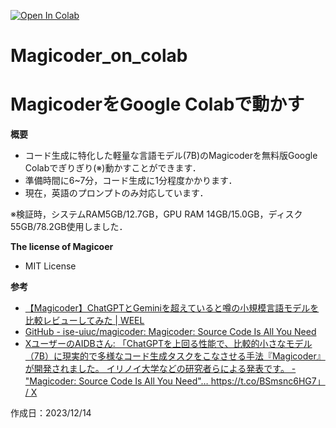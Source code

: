[![Open In Colab](https://colab.research.google.com/assets/colab-badge.svg)](https://colab.research.google.com/github/tomiokario/Magicoder_on_colab/blob/main/Magicoder_on_colab.ipynb)

# Magicoder_on_colab

# MagicoderをGoogle Colabで動かす
**概要**
- コード生成に特化した軽量な言語モデル(7B)のMagicoderを無料版Google Colabでぎりぎり(※)動かすことができます．
- 準備時間に6~7分，コード生成に1分程度かかります．
- 現在，英語のプロンプトのみ対応しています．

※検証時，システムRAM5GB/12.7GB，GPU RAM 14GB/15.0GB，ディスク55GB/78.2GB使用しました．

**The license of Magicoer**
- MIT License

**参考**
- [【Magicoder】ChatGPTとGeminiを超えていると噂の小規模言語モデルを比較レビューしてみた | WEEL](https://weel.co.jp/media/magicoder)
- [GitHub - ise-uiuc/magicoder: Magicoder: Source Code Is All You Need](https://github.com/ise-uiuc/magicoder)
- [XユーザーのAIDBさん: 「ChatGPTを上回る性能で、比較的小さなモデル（7B）に現実的で多様なコード生成タスクをこなさせる手法『Magicoder』が開発されました。 イリノイ大学などの研究者らによる発表です。 - "Magicoder: Source Code Is All You Need"… https://t.co/BSmsnc6HG7」 / X](https://twitter.com/ai_database/status/1732027136675021310)


作成日：2023/12/14
